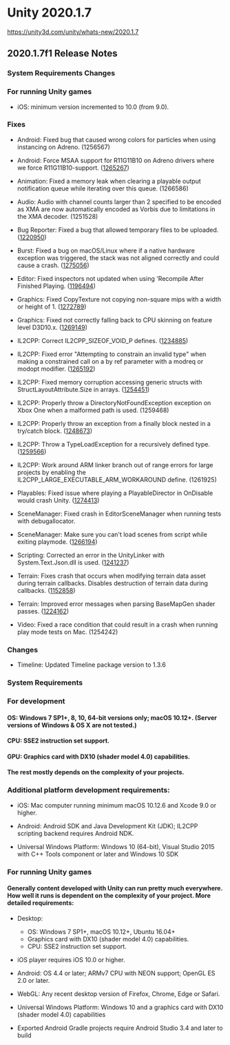 # Unity 2020.1.7
https://unity3d.com/unity/whats-new/2020.1.7

## 2020.1.7f1 Release Notes


### System Requirements Changes

### For running Unity games
<ul>
<li>iOS: minimum version incremented to 10.0 (from 9.0).</li>
</ul>

### Fixes
<ul>
<li><p>Android: Fixed bug that caused wrong colors for particles when using instancing on Adreno. (1256567)</p></li>
<li><p>Android: Force MSAA support for R11G11B10 on Adreno drivers where we force R11G11B10-support. (<a href="https://issuetracker.unity3d.com/issues/when-we-use-hdr-msaa-and-camera-stacking-we-are-rendering-a-white-screen-on-devices-with-an-adreno-gpu">1265267</a>)</p></li>
<li><p>Animation: Fixed a memory leak when clearing a playable output notification queue while iterating over this queue. (1266586)</p></li>
<li><p>Audio: Audio with channel counts larger than 2 specified to be encoded as XMA are now automatically encoded as Vorbis due to limitations in the XMA decoder. (1251528)</p></li>
<li><p>Bug Reporter: Fixed a bug that allowed temporary files to be uploaded. (<a href="https://issuetracker.unity3d.com/issues/bug-reporter-unable-to-send-standalone-profiler-crash-bug-report-if-project-is-attached">1220950</a>)</p></li>
<li><p>Burst: Fixed a bug on macOS/Linux where if a native hardware exception was triggered, the stack was not aligned correctly and could cause a crash. (<a href="https://issuetracker.unity3d.com/issues/set-the-$rsp-to-a-multiple-of-8-on-posix">1275056</a>)</p></li>
<li><p>Editor: Fixed inspectors not updated when using 'Recompile After Finished Playing. (<a href="https://issuetracker.unity3d.com/issues/inspector-window-fails-to-update-when-saving-a-script-with-recompile-after-finished-playing-setting-applied-during-playmode">1196494</a>)</p></li>
<li><p>Graphics: Fixed CopyTexture not copying non-square mips with a width or height of 1. (<a href="https://issuetracker.unity3d.com/issues/graphics-dot-copytexture-does-not-copy-information-into-the-last-1x1-mip-of-a-render-textures-mipchain">1272789</a>)</p></li>
<li><p>Graphics: Fixed not correctly falling back to CPU skinning on feature level D3D10.x. (<a href="https://issuetracker.unity3d.com/issues/the-build-does-not-fallback-to-cpu-skinning-when-has-directx-has-feature-level-10-dot-1-or-lower">1269149</a>)</p></li>
<li><p>IL2CPP: Correct IL2CPP_SIZEOF_VOID_P defines. (<a href="https://issuetracker.unity3d.com/issues/sizeof-void-p-is-not-defined-in-il2cpps-field-dot-cpp">1234885</a>)</p></li>
<li><p>IL2CPP: Fixed error "Attempting to constrain an invalid type" when making a constrained call on a by ref parameter with a modreq or modopt modifier. (<a href="https://issuetracker.unity3d.com/issues/il2cpp-build-fails-when-using-microsoft-dot-aspnetcore-dot-server-dot-kestrel-dot-core-dot-dll">1265192</a>)</p></li>
<li><p>IL2CPP: Fixed memory corruption accessing generic structs with StructLayoutAttribute.Size in arrays. (<a href="https://issuetracker.unity3d.com/issues/il2cpp-crash-on-list-1-add-mba0fdf41792a78b3eb9e395d711706e268313f0f-gshared-when-trying-to-run-il2cpp-build">1254451</a>)</p></li>
<li><p>IL2CPP: Properly throw a DirectoryNotFoundException exception on Xbox One when a malformed path is used. (1259468)</p></li>
<li><p>IL2CPP: Properly throw an exception from a finally block nested in a try/catch block. (<a href="https://issuetracker.unity3d.com/issues/il2cpp-exceptions-in-looped-finally-blocks-are-not-thrown-in-il2cpp-builds">1248673</a>)</p></li>
<li><p>IL2CPP: Throw a TypeLoadException for a recursively defined type. (<a href="https://issuetracker.unity3d.com/issues/crash-when-getting-type-of-a-generic-with-il2cpp-backend">1259566</a>)</p></li>
<li><p>IL2CPP: Work around ARM linker branch out of range errors for large projects by enabling the IL2CPP_LARGE_EXECUTABLE_ARM_WORKAROUND define. (1261925)</p></li>
<li><p>Playables: Fixed issue where playing a PlayableDirector in OnDisable would crash Unity. (<a href="https://issuetracker.unity3d.com/issues/crash-in-mono-jit-runtime-invoke-after-scripts-are-reloaded-while-timeline-with-signals-is-playing">1274413</a>)</p></li>
<li><p>SceneManager: Fixed crash in EditorSceneManager when running tests with debugallocator.</p></li>
<li><p>SceneManager: Make sure you can't load scenes from script while exiting playmode. (<a href="https://issuetracker.unity3d.com/issues/building-project-when-two-identical-scenes-are-open-crashes-the-editor">1266194</a>)</p></li>
<li><p>Scripting: Corrected an error in the UnityLinker with System.Text.Json.dll is used. (<a href="https://issuetracker.unity3d.com/issues/code-stripping-standalone-builds-fail-with-unitylinker-dot-exe-errors-when-making-development-builds-with-code-stripping-enabled">1241237</a>)</p></li>
<li><p>Terrain: Fixes crash that occurs when modifying terrain data asset during terrain callbacks. Disables destruction of terrain data during callbacks. (<a href="https://issuetracker.unity3d.com/issues/crash-on-terrain-onterrainchanged-when-copying-terraindata-asset-on-onterrainchanged">1152858</a>)</p></li>
<li><p>Terrain: Improved error messages when parsing BaseMapGen shader passes. (<a href="https://issuetracker.unity3d.com/issues/duplicate-basemap-name-maintex-ignoring-warning-message-is-thrown-when-a-custom-material-is-assigned-to-the-terrain">1224162</a>)</p></li>
<li><p>Video: Fixed a race condition that could result in a crash when running play mode tests on Mac. (1254242)</p></li>
</ul>

### Changes
<ul>
<li>Timeline: Updated Timeline package version to 1.3.6</li>
</ul>

### System Requirements

### For development

#### OS: Windows 7 SP1+, 8, 10, 64-bit versions only; macOS 10.12+. (Server versions of Windows & OS X are not tested.)

#### CPU: SSE2 instruction set support.

#### GPU: Graphics card with DX10 (shader model 4.0) capabilities.

#### The rest mostly depends on the complexity of your projects.

### Additional platform development requirements:
<ul>
<li><p>iOS: Mac computer running minimum macOS 10.12.6 and Xcode 9.0 or higher.</p></li>
<li><p>Android: Android SDK and Java Development Kit (JDK); IL2CPP scripting backend requires Android NDK.</p></li>
<li><p>Universal Windows Platform: Windows 10 (64-bit), Visual Studio 2015 with C++ Tools component or later and Windows 10 SDK</p></li>
</ul>

### For running Unity games

#### Generally content developed with Unity can run pretty much everywhere. How well it runs is dependent on the complexity of your project. More detailed requirements:
<ul>
<li><p>Desktop:</p> 
<ul>
<li>OS: Windows 7 SP1+, macOS 10.12+, Ubuntu 16.04+</li>
<li>Graphics card with DX10 (shader model 4.0) capabilities.</li>
<li>CPU: SSE2 instruction set support.</li>
</ul></li>
<li><p>iOS player requires iOS 10.0 or higher.</p></li>
<li><p>Android: OS 4.4 or later; ARMv7 CPU with NEON support; OpenGL ES 2.0 or later.</p></li>
<li><p>WebGL: Any recent desktop version of Firefox, Chrome, Edge or Safari.</p></li>
<li><p>Universal Windows Platform: Windows 10 and a graphics card with DX10 (shader model 4.0) capabilities</p></li>
<li><p>Exported Android Gradle projects require Android Studio 3.4 and later to build</p></li>
</ul>
